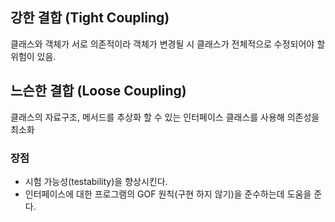 
## 강한 결합 (Tight Coupling)
클래스와 객체가 서로 의존적이라 객체가 변경될 시 클래스가 전체적으로 수정되어야 할 위험이 있음.

## 느슨한 결합 (Loose Coupling)
클래스의 자료구조, 메서드를 추상화 할 수 있는 인터페이스 클래스를 사용해 의존성을 최소화

### 장점
- 시험 가능성(testability)을 향상시킨다.
- 인터페이스에 대한 프로그램의 GOF 원칙(구현 하지 않기)을 준수하는데 도움을 준다.
